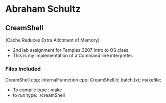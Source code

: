 # Abraham Schultz
## CreamShell
(Cache Reduces Extra Allotment of Memory)

- 2nd lab assignment for Temples 3207 Intro to OS class.
- This is my implementation of a Command line interpreter.

###  Files Included
CreamShell.cpp;
internalFunnction.cpp;
CreamShell.h;
batch.txt;
makefile;

- To compile type : make
- to run type: ./creamShell
